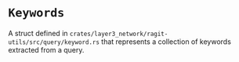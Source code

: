 # `Keywords`

A struct defined in `crates/layer3_network/ragit-utils/src/query/keyword.rs` that represents a collection of keywords extracted from a query.